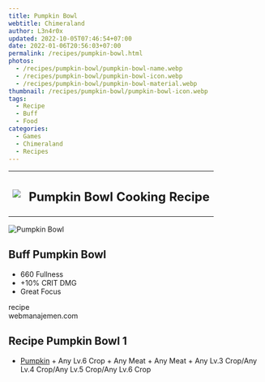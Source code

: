 ```yaml
---
title: Pumpkin Bowl
webtitle: Chimeraland
author: L3n4r0x
updated: 2022-10-05T07:46:54+07:00
date: 2022-01-06T20:56:03+07:00
permalink: /recipes/pumpkin-bowl.html
photos:
  - /recipes/pumpkin-bowl/pumpkin-bowl-name.webp
  - /recipes/pumpkin-bowl/pumpkin-bowl-icon.webp
  - /recipes/pumpkin-bowl/pumpkin-bowl-material.webp
thumbnail: /recipes/pumpkin-bowl/pumpkin-bowl-icon.webp
tags:
  - Recipe
  - Buff
  - Food
categories:
  - Games
  - Chimeraland
  - Recipes
---
```


<section id="bootstrap-wrapper"><link rel="stylesheet" href="https://cdn.statically.io/gh/dimaslanjaka/Web-Manajemen/40ac3225/css/bootstrap-4.5-wrapper.css"/><div class="row mb-2"><div class="col-md-12 mb-2"><table class="table" id="post-info"><tbody><tr><td><img class="d-inline-block me-2" src="/chimeraland/recipes/pumpkin-bowl/pumpkin-bowl-icon.webp" width="auto" height="auto"/></td><td><h1 class="fs-5">Pumpkin Bowl Cooking Recipe</h1></td></tr></tbody></table></div></div><div class="card mb-2"><div class="row g-0"><div class="col-sm-4 position-relative mb-2"><img src="/chimeraland/recipes/pumpkin-bowl/pumpkin-bowl-material.webp" class="card-img fit-cover w-100 h-100" alt="Pumpkin Bowl" data-fancybox="true"/></div><div class="col-sm-8 mb-2"><div class="card-body"><h2 class="card-title fs-5">Buff Pumpkin Bowl</h2><div class="card-text"><ul><li>660 Fullness</li><li>+10% CRIT DMG</li><li>Great Focus</li></ul></div><span class="badge rounded-pill bg-dark">recipe</span></div><div class="card-footer text-end text-muted">webmanajemen.com</div></div></div></div><div class="row mb-2"><div class="col-12 col-lg-6 recipe-item mb-2"><div class="card"><div class="card-body"><h2 class="card-title fs-5">Recipe Pumpkin Bowl 1</h2><div class="card-text"><ul><li><a class="text-decoration-none" href="/chimeraland/materials/pumpkin.html">Pumpkin</a><span> + </span>Any Lv.6 Crop<span> + </span>Any Meat<span> + </span>Any Meat<span> + </span>Any Lv.3 Crop/Any Lv.4 Crop/Any Lv.5 Crop/Any Lv.6 Crop</li></ul></div></div></div></div></div></section>